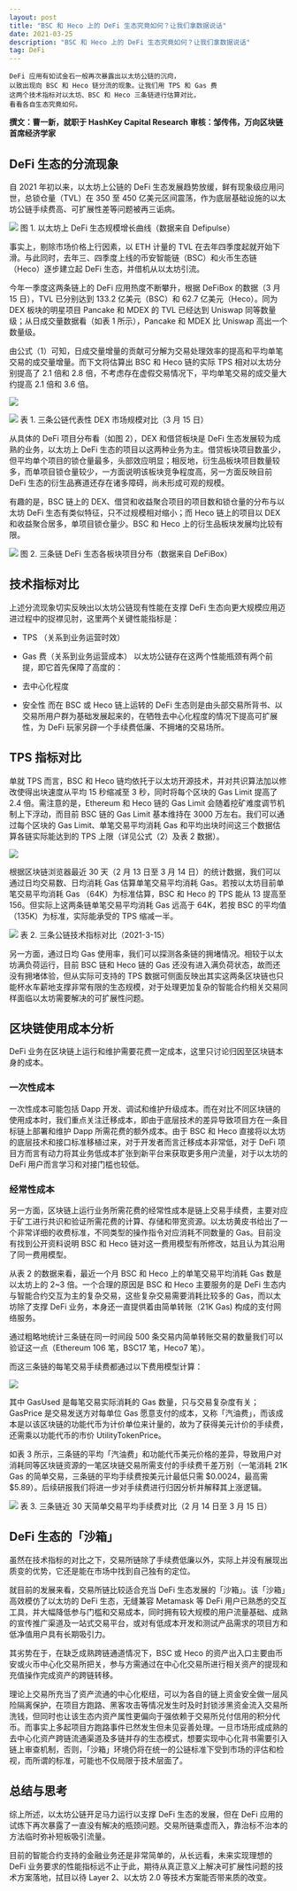 ```yaml
---
layout: post
title: "BSC 和 Heco 上的 DeFi 生态究竟如何？让我们拿数据说话"
date: 2021-03-25
description: "BSC 和 Heco 上的 DeFi 生态究竟如何？让我们拿数据说话"
tag: DeFi
---   
```

```
DeFi 应用有如试金石一般再次暴露出以太坊公链的沉疴，
以致出现向 BSC 和 Heco 链分流的现象。让我们用 TPS 和 Gas 费
这两个技术指标对以太坊、BSC 和 Heco 三条链进行估算对比，
看看各自生态究竟如何。
```

**撰文：曹一新，就职于 HashKey Capital Research**
**审核：邹传伟，万向区块链首席经济学家**

## DeFi 生态的分流现象
自 2021 年初以来，以太坊上公链的 DeFi 生态发展趋势放缓，鲜有现象级应用问世，总锁仓量（TVL）在 350 至 450 亿美元区间震荡，作为底层基础设施的以太坊公链手续费高、可扩展性差等问题被再三诟病。

![](/images/posts/defi/0325.01.jpg)
图 1. 以太坊上 DeFi 生态规模增长曲线（数据来自 Defipulse）

事实上，剔除市场价格上行因素，以 ETH 计量的 TVL 在去年四季度起就开始下滑。与此同时，去年三、四季度上线的币安智能链（BSC）和火币生态链（Heco）逐步建立起 DeFi 生态，并借机从以太坊引流。

今年一季度这两条链上的 DeFi 应用热度不断攀升，根据 DeFiBox 的数据（3 月 15 日），TVL 已分别达到 133.2 亿美元（BSC）和 62.7 亿美元（Heco）。同为 DEX 板块的明星项目 Pancake 和 MDEX 的 TVL 已经达到 Uniswap 同等数量级；从日成交量数据看（如表 1 所示），Pancake 和 MDEX 比 Uniswap 高出一个数量级。

由公式（1）可知，日成交量增量的贡献可分解为交易处理效率的提高和平均单笔交易的成交量增量。而下文将估算出 BSC 和 Heco 链的实际 TPS 相对以太坊分别提高了 2.1 倍和 2.8 倍，不考虑存在虚假交易情况下，平均单笔交易的成交量大约提高 2.1 倍和 3.6 倍。

![](/images/posts/defi/0325.02.jpg)

![](/images/posts/defi/0325.03.jpg)
表 1. 三条公链代表性 DEX 市场规模对比（3 月 15 日）

从具体的 DeFi 项目分布看（如图 2），DEX 和借贷板块是 DeFi 生态发展较为成熟的业务，以太坊上 DeFi 生态的项目以这两种业务为主。借贷板块项目数虽少，但平均单个项目的锁仓量最多，头部效应明显；相反地，衍生品板块项目数量较多，而单项目锁仓量较少，一方面说明该板块竞争程度高，另一方面反映目前 DeFi 生态的衍生品赛道还存在诸多障碍，尚未形成可观的规模。

有趣的是，BSC 链上的 DEX、借贷和收益聚合项目的项目数和锁仓量的分布与以太坊 DeFi 生态有类似特征，只不过规模相对缩小；而 Heco 链上的项目以 DEX 和收益聚合居多，单项目锁仓量少。BSC 和 Heco 上的衍生品板块发展均比较有限。

![](/images/posts/defi/0325.04.jpg)
图 2. 三条链 DeFi 生态各板块项目分布（数据来自 DeFiBox）

## 技术指标对比
上述分流现象切实反映出以太坊公链现有性能在支撑 DeFi 生态向更大规模应用迈进过程中的捉襟见肘，这里两个关键性能指标是：

* TPS （关系到业务运营时效）
* Gas 费（关系到业务运营成本）
以太坊公链存在这两个性能瓶颈有两个前提，即它首先保障了高度的：

* 去中心化程度
* 安全性
而在 BSC 或 Heco 链上运转的 DeFi 生态则是由头部交易所背书、以交易所用户群为基础发展起来的，在牺牲去中心化程度的情况下提高可扩展性，为 DeFi 玩家另辟一个手续费低廉、不拥堵的交易场所。

## TPS 指标对比
单就 TPS 而言，BSC 和 Heco 链均依托于以太坊开源技术，并对共识算法加以修改使得出块速度从平均 15 秒缩减至 3 秒，同时将每个区块的 Gas Limit 提高了 2.4 倍。需注意的是，Ethereum 和 Heco 链的 Gas Limit 会随着挖矿难度调节机制上下浮动，而目前 BSC 链的 Gas Limit 基本维持在 3000 万左右。我们可以通过每个区块的 Gas Limit、单笔交易平均消耗 Gas 和平均出块时间这三个数据估算各链实际能达到的 TPS 上限（详见公式（2）及表 2 数据）。

![](/images/posts/defi/0325.05.jpg)

根据区块链浏览器最近 30 天（2 月 13 日至 3 月 14 日）的统计数据，我们可以通过日均交易数、日均消耗 Gas 估算单笔交易平均消耗 Gas。若按以太坊目前单笔交易平均消耗 Gas （64K）为标准估算，BSC 和 Heco 的 TPS 能从 13 提高至 156。但实际上这两条链单笔交易平均消耗 Gas 远高于 64K，若按 BSC 的平均值（135K）为标准，实际能承受的 TPS 缩减一半。

![](/images/posts/defi/0325.06.jpg)
表 2. 三条公链技术指标对比（2021-3-15）

另一方面，通过日均 Gas 使用率，我们可以探测各条链的拥堵情况。相较于以太坊满负荷运行，目前 BSC 链和 Heco 链的 Gas 还没有进入满负荷状态，故而还没有拥堵体验，但从实际可支持的 TPS 数据可侧面反映出其实这两条区块链也只能杯水车薪地支撑非常有限的生态规模，对于处理更加复杂的智能合约相关交易同样面临以太坊需要解决的可扩展性问题。

## 区块链使用成本分析
DeFi 业务在区块链上运行和维护需要花费一定成本，这里只讨论归因至区块链本身的成本。

### 一次性成本

一次性成本可能包括 Dapp 开发、调试和维护升级成本。而在对比不同区块链的使用成本时，我们重点关注迁移成本，即由于底层技术的差异导致项目方在一条目标链上部署和维护 Dapp 所需花费的额外成本。由于 BSC 和 Heco 直接将以太坊的底层技术和接口标准移植过来，对于开发者而言迁移成本非常低，对于 DeFi 项目方而言有动力将其业务低成本扩张到新平台来获取更多用户流量，对于以太坊的 DeFi 用户而言学习和对接门槛也较低。

### 经常性成本

另一方面，区块链上运行业务所需花费的经常性成本是链上交易手续费，主要对应于矿工进行共识和验证所需花费的计算、存储和带宽资源。以太坊黄皮书给出了一个非常详细的收费标准，不同类型的操作指令对应消耗不同数量的 Gas。目前没有找到公开资料说明 BSC 和 Heco 链对这一费用模型有所修改，姑且认为其沿用了同一费用模型。

从表 2 的数据来看，最近一个月 BSC 和 Heco 上的单笔交易平均消耗 Gas 数是以太坊上的 2~3 倍。一个合理的原因是 BSC 和 Heco 主要服务的是 DeFi 生态内与智能合约交互为主的复杂交易，这些复杂交易需要消耗比较多的 Gas，而以太坊除了支撑 DeFi 业务，本身还一直提供着由简单转账（21K Gas) 构成的支付网络服务。

通过粗略地统计三条链在同一时间段 500 条交易内简单转账交易的数量我们可以验证这一点（Ethereum 106 笔，BSC17 笔，Heco7 笔）。

而这三条链的每笔交易手续费都通过以下费用模型计算：

![](/images/posts/defi/0325.07.jpg)

其中 GasUsed 是每笔交易实际消耗的 Gas 数量，只与交易复杂度有关；GasPrice 是交易发送方对每单位 Gas 愿意支付的成本，又称「汽油费」，而该成本是以该区块链的功能代币为计价单位来计量的，故为了获得美元计价的手续费，还需乘以功能代币的市价 UtilityTokenPrice。

如表 3 所示，三条链的平均「汽油费」和功能代币美元价格的差异，导致用户对消耗同等区块链资源的一笔区块链交易所需支付的手续费千差万别（一笔消耗 21K Gas 的简单交易，三条链的平均手续费按美元计最低只需 $0.0024，最高需 $5.89）。后续研报我们将进一步对手续费进行归因分析并解释其上涨逻辑。

![](/images/posts/defi/0325.08.jpg)
表 3. 三条链近 30 天简单交易平均手续费对比（2 月 14 日至 3 月 15 日）

## DeFi 生态的「沙箱」
虽然在技术指标的对比之下，交易所链除了手续费低廉以外，实际上并没有展现出质变的优势，它还是能在市场中找到自己独有的定位。

就目前的发展来看，交易所链比较适合充当 DeFi 生态发展的「沙箱」。该「沙箱」高效模仿了以太坊的 DeFi 生态，无缝兼容 Metamask 等 DeFi 用户已熟悉的交互工具，并大幅降低参与门槛和交易成本，同时拥有较大规模的用户流量基础、成熟的宣传推广渠道及一站式交易平台，或对有低成本开发和测试产品需求的项目方和低净值用户具有长期吸引力。

其劣势在于，在缺乏成熟跨链通道情况下，BSC 或 Heco 的资产出入口主要由币安或火币中心化交易所把关，参与方需通过在中心化交易所进行相关资产的提现和充值操作完成资产的跨链转移。

理论上交易所充当了资产流通的中心化枢纽，可以为各自的链上资金安全做一层风险隔离保护，在项目方跑路、黑客攻击等情况发生时及时封锁涉黑资金流入交易所洗钱，但同时也让该生态内资产属性更偏向于强依赖于交易所兑付信用的积分代币。而事实上多起项目方跑路事件已然发生但未见妥善处理。一旦市场形成成熟的去中心化资产跨链流通渠道及多链并存的生态模式，想要实现中心化背书需要引入链上审查机制，否则，「沙箱」环境仍将在统一的公链标准下受到市场的评估和检视，而所谓的标准，可能也不仅局限于技术层面了。

## 总结与思考
综上所述，以太坊公链开足马力运行以支撑 DeFi 生态的发展，但在 DeFi 应用的试炼下再次暴露了一直没有解决的瓶颈问题。交易所链乘虚而入，靠治标不治本的方法临时弥补短板吸引流量。

目前的智能合约支持的金融业务还是非常简单的，从长远看，未来实现理想的 DeFi 业务要求的性能指标远不止于此，期待从真正意义上解决可扩展性问题的技术方案落地，拭目以待 Layer 2、以太坊 2.0 等技术方案能否带来质的改变。
